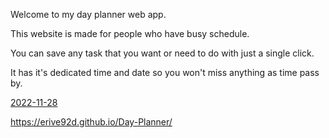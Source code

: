 
Welcome to my day planner web app.

This website is made for people who have busy schedule.

You can save any task that you want or need to do with just a single click.

It has it's dedicated time and date so you won't miss anything as time pass by.


 
[2022-11-28](https://user-images.githubusercontent.com/110507887/204414399-294ec384-596a-4e7f-a8b2-03ac0cbc19e1.png)

https://erive92d.github.io/Day-Planner/
